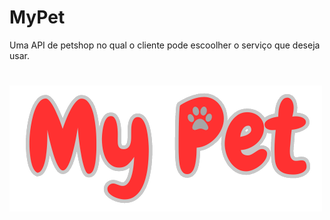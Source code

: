 # MyPet
Uma API de petshop no qual o cliente pode escoolher o serviço que deseja usar.

<h1>
    <img src="./img/MyPet-logo2.png"/>
</h1>
